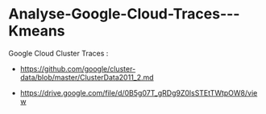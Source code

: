 # Analyse-Google-Cloud-Traces---Kmeans

Google Cloud Cluster Traces :

* https://github.com/google/cluster-data/blob/master/ClusterData2011_2.md

* https://drive.google.com/file/d/0B5g07T_gRDg9Z0lsSTEtTWtpOW8/view
